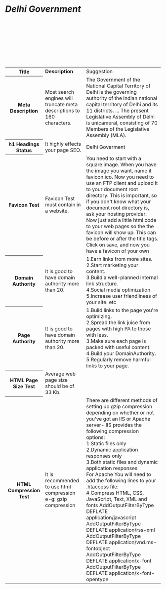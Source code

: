 <html>
<body>
<table>
<b><i><H1>Delhi Government</H1></i></b>
<tr>
<th><b>Title</b></th>
<td><b>Description</b></td>
<td>Suggestion</td><br>
</tr>
<tr>
<th>Meta Description</th>
<td>Most search engines will truncate meta descriptions to 160 characters.</td>
<td>The Government of the National Capital Territory of Delhi is the governing authority of the Indian national capital territory of Delhi and its 11 districts. ... The present Legislative Assembly of Delhi is unicameral, consisting of 70 Members of the Legislative Assembly (MLA).</td><br>
</tr>
<tr>
<th>h1 Headings Status</th>
<td>It highly effects your page SEO.</td>
<td>Delhi Goverment</td><br>
</tr>
<tr>
<th>Favicon Test</th>
<td>Favicon Test must contain in a website.</td>
<td>You need to start with a square image. When you have the image you want, name it favicon.ico. Now you need to use an FTP client and upload it to your document root directory. This is important, so if you don't know what your document root directory is, ask your hosting provider.
Now just add a little html code to your web pages so the the favicon will show up. This can be before or after the title tags. Click on save, and now you have a favicon of your own</td><br>
</tr>
<tr>
<th>Domain Authority</th>
<td>It is good to have domain authority more than 20.</td>
<td>1.Earn links from more sites.<br>
2.Start marketing your content.<br>
3.Build a well-planned internal link structure.<br>
4.Social media optimization.<br>
5.Increase user friendliness of your site. etc</td><br>
</tr>
<tr>
<th>Page Authority</th>
<td>It is good to have domain authority more than 20.</td>
<td>1.Build links to the page you're optimizing.<br>
2.Spread the link juice from pages with high PA to those with less.<br>
3.Make sure each page is packed with useful content.<br>
4.Build your DomainAuthority.<br>
5.Regularly remove harmful links to your page.</td><br>
</tr>
<tr>
<th>HTML Page Size Test</th>
<td>Average web page size should be of 33 Kb. </td><br>
</tr>
<tr>
<th>HTML Compression Test</th>
<td>It is recommended to use html compression e-g: gzip compression </td>
<td>There are different methods of setting up gzip compression depending on whether or not you've got an IIS or Apache server-
IIS provides the following compression options:<br>
1.Static files only<br>
2.Dynamic application responses only<br>
3.Both static files and dynamic application responses<br>
For Apache You will need to add the following lines to your .htaccess file:<br>
# Compress HTML, CSS, JavaScript, Text, XML and fonts AddOutputFilterByType DEFLATE application/javascript AddOutputFilterByType DEFLATE application/rss+xml AddOutputFilterByType DEFLATE application/vnd.ms-fontobject AddOutputFilterByType DEFLATE application/x-font AddOutputFilterByType DEFLATE application/x-font-opentype</td><br>
</tr>
</table>
</body>
</html>
